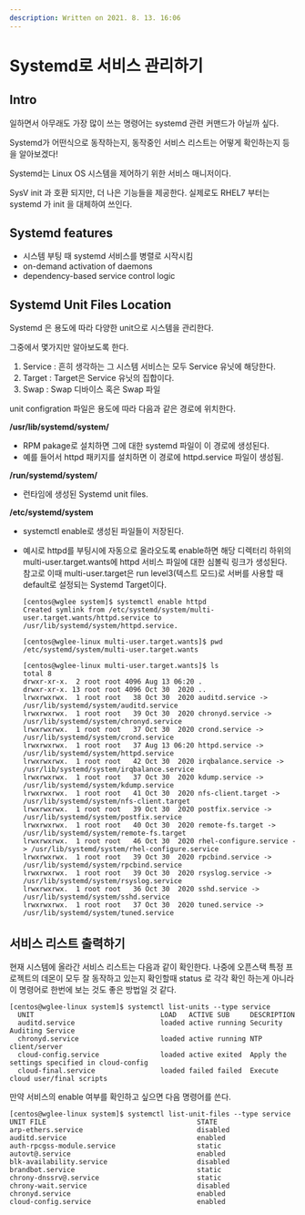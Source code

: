 ```yaml
---
description: Written on 2021. 8. 13. 16:06
---
```


# Systemd로 서비스 관리하기

## Intro

일하면서 아무래도 가장 많이 쓰는 명령어는 systemd 관련 커맨드가 아닐까 싶다.

Systemd가 어떤식으로 동작하는지, 동작중인 서비스 리스트는 어떻게 확인하는지 등을 알아보겠다!



Systemd는 Linux OS 시스템을 제어하기 위한 서비스 매니저이다.&#x20;

SysV init 과 호환 되지만, 더 나은 기능들을 제공한다. 실제로도 RHEL7 부터는 systemd 가 init 을 대체하여 쓰인다.



## **Systemd features**

* 시스템 부팅 때 systemd 서비스를 병렬로 시작시킴
* on-demand activation of daemons&#x20;
* dependency-based service control logic&#x20;



## **Systemd Unit Files Location**

Systemd 은 용도에 따라 다양한 unit으로 시스템을 관리한다.

그중에서 몇가지만 알아보도록 한다.

1. Service : 흔히 생각하는 그 시스템 서비스는 모두 Service 유닛에 해당한다.
2. Target : Target은 Service 유닛의 집합이다.&#x20;
3. Swap : Swap 디바이스 혹은 Swap 파일

unit configration 파일은 용도에 따라 다음과 같은 경로에 위치한다.

**/usr/lib/systemd/system/**

* RPM pakage로 설치하면 그에 대한 systemd 파일이 이 경로에 생성된다.&#x20;
* 예를 들어서 httpd 패키지를 설치하면 이 경로에 httpd.service 파일이 생성됨.

**/run/systemd/system/**

* 런타임에 생성된 Systemd unit files.

**/etc/systemd/system**

* systemctl enable로 생성된 파일들이 저장된다.
*   예시로 httpd를 부팅시에 자동으로 올라오도록 enable하면 해당 디렉터리 하위의 multi-user.target.wants에 httpd 서비스 파일에 대한 심볼릭 링크가 생성된다. 참고로 이때 multi-user.target은 run level3(텍스트 모드)로 서버를 사용할 때 default로 설정되는 Systemd Target이다.&#x20;

    ```shell-session
    [centos@wglee system]$ systemctl enable httpd
    Created symlink from /etc/systemd/system/multi-user.target.wants/httpd.service to /usr/lib/systemd/system/httpd.service.

    [centos@wglee-linux multi-user.target.wants]$ pwd
    /etc/systemd/system/multi-user.target.wants

    [centos@wglee-linux multi-user.target.wants]$ ls
    total 8
    drwxr-xr-x.  2 root root 4096 Aug 13 06:20 .
    drwxr-xr-x. 13 root root 4096 Oct 30  2020 ..
    lrwxrwxrwx.  1 root root   38 Oct 30  2020 auditd.service -> /usr/lib/systemd/system/auditd.service
    lrwxrwxrwx.  1 root root   39 Oct 30  2020 chronyd.service -> /usr/lib/systemd/system/chronyd.service
    lrwxrwxrwx.  1 root root   37 Oct 30  2020 crond.service -> /usr/lib/systemd/system/crond.service
    lrwxrwxrwx.  1 root root   37 Aug 13 06:20 httpd.service -> /usr/lib/systemd/system/httpd.service
    lrwxrwxrwx.  1 root root   42 Oct 30  2020 irqbalance.service -> /usr/lib/systemd/system/irqbalance.service
    lrwxrwxrwx.  1 root root   37 Oct 30  2020 kdump.service -> /usr/lib/systemd/system/kdump.service
    lrwxrwxrwx.  1 root root   41 Oct 30  2020 nfs-client.target -> /usr/lib/systemd/system/nfs-client.target
    lrwxrwxrwx.  1 root root   39 Oct 30  2020 postfix.service -> /usr/lib/systemd/system/postfix.service
    lrwxrwxrwx.  1 root root   40 Oct 30  2020 remote-fs.target -> /usr/lib/systemd/system/remote-fs.target
    lrwxrwxrwx.  1 root root   46 Oct 30  2020 rhel-configure.service -> /usr/lib/systemd/system/rhel-configure.service
    lrwxrwxrwx.  1 root root   39 Oct 30  2020 rpcbind.service -> /usr/lib/systemd/system/rpcbind.service
    lrwxrwxrwx.  1 root root   39 Oct 30  2020 rsyslog.service -> /usr/lib/systemd/system/rsyslog.service
    lrwxrwxrwx.  1 root root   36 Oct 30  2020 sshd.service -> /usr/lib/systemd/system/sshd.service
    lrwxrwxrwx.  1 root root   37 Oct 30  2020 tuned.service -> /usr/lib/systemd/system/tuned.service
    ```

&#x20;

## **서비스 리스트 출력하기**

현재 시스템에 올라간 서비스 리스트는 다음과 같이 확인한다. 나중에 오픈스택 특정 프로젝트의 데몬이 모두 잘 동작하고 있는지 확인할때 status 로 각각 확인 하는게 아니라 이 명령어로 한번에 보는 것도 좋은 방법일 것 같다.

```shell
[centos@wglee-linux system]$ systemctl list-units --type service
  UNIT                               LOAD   ACTIVE SUB     DESCRIPTION
  auditd.service                     loaded active running Security Auditing Service
  chronyd.service                    loaded active running NTP client/server
  cloud-config.service               loaded active exited  Apply the settings specified in cloud-config
  cloud-final.service                loaded failed failed  Execute cloud user/final scripts
```

만약 서비스의 enable 여부를 확인하고 싶으면 다음 명령어를 쓴다.

```shell-session
[centos@wglee-linux system]$ systemctl list-unit-files --type service
UNIT FILE                                     STATE
arp-ethers.service                            disabled
auditd.service                                enabled
auth-rpcgss-module.service                    static
autovt@.service                               enabled
blk-availability.service                      disabled
brandbot.service                              static
chrony-dnssrv@.service                        static
chrony-wait.service                           disabled
chronyd.service                               enabled
cloud-config.service                          enabled​
```

&#x20;

